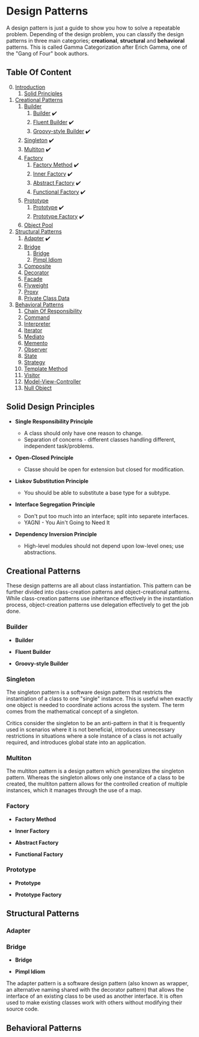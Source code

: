 # Design Patterns

A design pattern is just a guide to show you how to solve a repeatable problem.
Depending of the design problem, you can classify the design patterns in three main categories; **creational**, **structural** and **behavioral** patterns. This is called Gamma Categorization after Erich Gamma, one of the "Gang of Four" book authors.

## Table Of Content

0. [Introduction](#)
    1. [Solid Principles](#solid_principles)
1. [Creational Patterns](#creational_patterns)
    1. [Builder](#builder_intro)
        1. [Builder](#builder) :heavy_check_mark:
        2. [Fluent Builder](#fluent_builder) :heavy_check_mark:
        3. [Groovy-style Builder](#groovy_style_builder) :heavy_check_mark:
    2. [Singleton](#singleton) :heavy_check_mark:
    3. [Multiton](#multiton) :heavy_check_mark:
    4. [Factory](#factory_intro)
        1. [Factory Method](#factory_method) :heavy_check_mark:
        2. [Inner Factory](#inner_factory) :heavy_check_mark:
        3. [Abstract Factory](#abstract_factory) :heavy_check_mark:
        4. [Functional Factory](#functional_factory) :heavy_check_mark:
    5. [Prototype](#prototype_intro)
        1. [Prototype](#prototype) :heavy_check_mark:
        2. [Prototype Factory](#prototype_factory) :heavy_check_mark:
    6. [Object Pool](#)
2. [Structural Patterns](#structural_patterns)
    1. [Adapter](#adapter) :heavy_check_mark:
    2. [Bridge](#Bridge_intro)
       1. [Bridge](#bridge)
       2. [Pimpl Idiom](#pimpl_idiom)
    3. [Composite](#)
    4. [Decorator](#)
    5. [Facade](#)
    6. [Flyweight](#)
    7. [Proxy](#)
    8. [Private Class Data](#)
3. [Behavioral Patterns](#behavioral_patterns)
    1. [Chain Of Responsibility](#)
    2. [Command](#)
    3. [Interpreter](#)
    4. [Iterator](#)
    5. [Mediato](#)
    6. [Memento](#)
    7. [Observer](#)
    8. [State](#)
    9. [Strategy](#)
    10. [Template Method](#)
    11. [Visitor](#)
    12. [Model-View-Controller](#)
    13. [Null Object](#)

## Solid Design Principles <a name="solid_principles"></a>

* __Single Responsibility Principle__
    * A class should only have one reason to change.
    * Separation of concerns - different classes handling different, independent task/problems.

* __Open-Closed Principle__
    * Classe should be open for extension but closed for modification.

* __Liskov Substitution Principle__
    * You should be able to substitute a base type for a subtype.

* __Interface Segregation Principle__
    * Don't put too much into an interface; split into separete interfaces.
    * YAGNI - You Ain't Going to Need It

* __Dependency Inversion Principle__
    * High-level modules should not depend upon low-level ones; use abstractions.


## Creational Patterns <a name="creational_patterns"></a>

These design patterns are all about class instantiation. This pattern can be further divided into class-creation patterns and object-creational patterns. While class-creation patterns use inheritance effectively in the instantiation process, object-creation patterns use delegation effectively to get the job done.

### Builder <a name="builder_intro"></a>

* __Builder__ <a name="builder"></a>

* __Fluent Builder__ <a name="fluent_builder"></a>

* __Groovy-style Builder__ <a name="groovy_style_builder"></a>

### Singleton <a name="singleton"></a>

The singleton pattern is a software design pattern that restricts the instantiation of a class to one "single" instance. This is useful when exactly one object is needed to coordinate actions across the system. The term comes from the mathematical concept of a singleton.

Critics consider the singleton to be an anti-pattern in that it is frequently used in scenarios where it is not beneficial, introduces unnecessary restrictions in situations where a sole instance of a class is not actually required, and introduces global state into an application.

### Multiton <a name="multiton"></a>

The multiton pattern is a design pattern which generalizes the singleton pattern. Whereas the singleton allows only one instance of a class to be created, the multiton pattern allows for the controlled creation of multiple instances, which it manages through the use of a map.

### Factory <a name="factory_intro"></a>

* __Factory Method__ <a name="factory_method"></a>

* __Inner Factory__ <a name="inner_factory"></a>

* __Abstract Factory__ <a name="abstract_factory"></a>

* __Functional Factory__ <a name="functional_factory"></a>

### Prototype <a name="prototype_intro"></a>

* __Prototype__ <a name="prototype"></a>

* __Prototype Factory__ <a name="prototype_factory"></a>

## Structural Patterns <a name="structural_patterns"></a>

### Adapter <a name="adapter"></a>

### Bridge <a name="bridge_intro"></a>

* __Bridge__ <a name="bridge"></a>

* __Pimpl Idiom__ <a name="pimpl_idiom"></a>

 The adapter pattern is a software design pattern (also known as wrapper, an alternative naming shared with the decorator pattern) that allows the interface of an existing class to be used as another interface. It is often used to make existing classes work with others without modifying their source code.

## Behavioral Patterns <a name="behavioral_patterns"></a>

